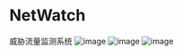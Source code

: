 # NetWatch
 威胁流量监测系统
![image](https://github.com/huoji120/NetWatch/blob/master/images/1.png)
![image](https://github.com/huoji120/NetWatch/blob/master/images/2.png)
![image](https://github.com/huoji120/NetWatch/blob/master/images/3.png)